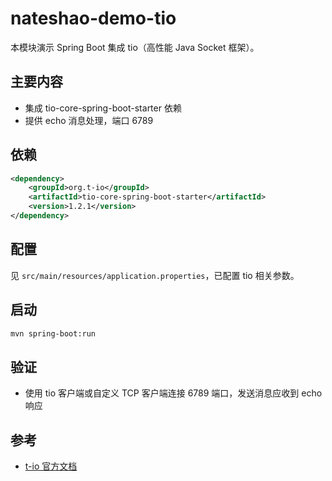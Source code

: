 # nateshao-demo-tio

本模块演示 Spring Boot 集成 tio（高性能 Java Socket 框架）。

## 主要内容
- 集成 tio-core-spring-boot-starter 依赖
- 提供 echo 消息处理，端口 6789

## 依赖
```xml
<dependency>
    <groupId>org.t-io</groupId>
    <artifactId>tio-core-spring-boot-starter</artifactId>
    <version>1.2.1</version>
</dependency>
```

## 配置
见 `src/main/resources/application.properties`，已配置 tio 相关参数。

## 启动
```bash
mvn spring-boot:run
```

## 验证
- 使用 tio 客户端或自定义 TCP 客户端连接 6789 端口，发送消息应收到 echo 响应

## 参考
- [t-io 官方文档](https://www.t-io.org/) 